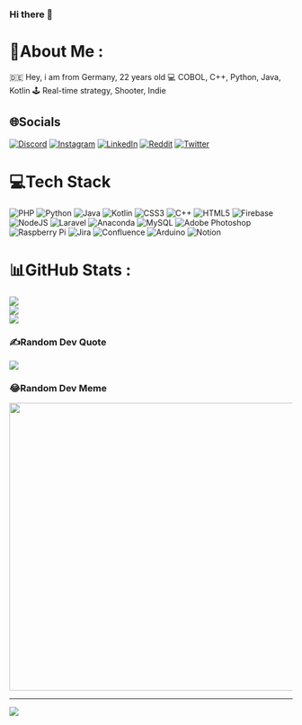 ### Hi there 👋
# 💫About Me :
 🇩🇪 Hey, i am from Germany, 22 years old
💻 COBOL, C++, Python, Java, Kotlin
🕹️ Real-time strategy, Shooter, Indie

## 🌐Socials
[![Discord](https://img.shields.io/badge/Discord-%237289DA.svg?logo=discord&logoColor=white)](htttps://discord.gg/AnanasHead#5218) [![Instagram](https://img.shields.io/badge/Instagram-%23E4405F.svg?logo=Instagram&logoColor=white)](https://instagram.com/robinkunath) [![LinkedIn](https://img.shields.io/badge/LinkedIn-%230077B5.svg?logo=linkedin&logoColor=white)](https://linkedin.com/in/robin-k-232525248) [![Reddit](https://img.shields.io/badge/Reddit-%23FF4500.svg?logo=Reddit&logoColor=white)](https://reddit.com/user/AnanasHead) [![Twitter](https://img.shields.io/badge/Twitter-%231DA1F2.svg?logo=Twitter&logoColor=white)](https://twitter.com/robin_kunath) 

# 💻Tech Stack
![PHP](https://img.shields.io/badge/php-%23777BB4.svg?style=for-the-badge&logo=php&logoColor=white) ![Python](https://img.shields.io/badge/python-3670A0?style=for-the-badge&logo=python&logoColor=ffdd54) ![Java](https://img.shields.io/badge/java-%23ED8B00.svg?style=for-the-badge&logo=java&logoColor=white) ![Kotlin](https://img.shields.io/badge/kotlin-%230095D5.svg?style=for-the-badge&logo=kotlin&logoColor=white) ![CSS3](https://img.shields.io/badge/css3-%231572B6.svg?style=for-the-badge&logo=css3&logoColor=white) ![C++](https://img.shields.io/badge/c++-%2300599C.svg?style=for-the-badge&logo=c%2B%2B&logoColor=white) ![HTML5](https://img.shields.io/badge/html5-%23E34F26.svg?style=for-the-badge&logo=html5&logoColor=white) ![Firebase](https://img.shields.io/badge/firebase-%23039BE5.svg?style=for-the-badge&logo=firebase) ![NodeJS](https://img.shields.io/badge/node.js-6DA55F?style=for-the-badge&logo=node.js&logoColor=white) ![Laravel](https://img.shields.io/badge/laravel-%23FF2D20.svg?style=for-the-badge&logo=laravel&logoColor=white) ![Anaconda](https://img.shields.io/badge/Anaconda-%2344A833.svg?style=for-the-badge&logo=anaconda&logoColor=white) ![MySQL](https://img.shields.io/badge/mysql-%2300f.svg?style=for-the-badge&logo=mysql&logoColor=white) ![Adobe Photoshop](https://img.shields.io/badge/adobephotoshop-%2331A8FF.svg?style=for-the-badge&logo=adobephotoshop&logoColor=white) ![Raspberry Pi](https://img.shields.io/badge/-RaspberryPi-C51A4A?style=for-the-badge&logo=Raspberry-Pi) ![Jira](https://img.shields.io/badge/jira-%230A0FFF.svg?style=for-the-badge&logo=jira&logoColor=white) ![Confluence](https://img.shields.io/badge/confluence-%23172BF4.svg?style=for-the-badge&logo=confluence&logoColor=white) ![Arduino](https://img.shields.io/badge/-Arduino-00979D?style=for-the-badge&logo=Arduino&logoColor=white) ![Notion](https://img.shields.io/badge/Notion-%23000000.svg?style=for-the-badge&logo=notion&logoColor=white)
# 📊GitHub Stats :
![](https://github-readme-stats.vercel.app/api?username=AnanasHead&theme=radical&hide_border=true&include_all_commits=false&count_private=false)<br/>
![](https://github-readme-streak-stats.herokuapp.com/?user=AnanasHead&theme=radical&hide_border=true)<br/>
![](https://github-readme-stats.vercel.app/api/top-langs/?username=AnanasHead&theme=radical&hide_border=true&include_all_commits=false&count_private=false&layout=compact)

### ✍️Random Dev Quote
![](https://quotes-github-readme.vercel.app/api?type=horizontal&theme=radical)

### 😂Random Dev Meme
<img src="https://random-memer.herokuapp.com/" width="512px"/>

---
[![](https://visitcount.itsvg.in/api?id=AnanasHead&icon=8&color=0)](https://visitcount.itsvg.in)

